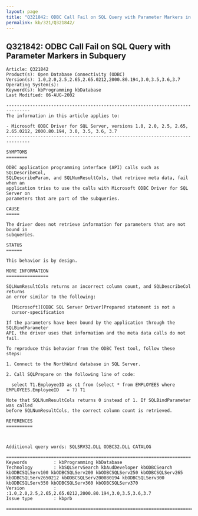 ```yaml
---
layout: page
title: "Q321842: ODBC Call Fail on SQL Query with Parameter Markers in Subquery"
permalink: kb/321/Q321842/
---
```


## Q321842: ODBC Call Fail on SQL Query with Parameter Markers in Subquery

	Article: Q321842
	Product(s): Open Database Connectivity (ODBC)
	Version(s): 1.0,2.0,2.5,2.65,2.65.0212,2000.80.194,3.0,3.5,3.6,3.7
	Operating System(s): 
	Keyword(s): kbProgramming kbDatabase
	Last Modified: 06-AUG-2002
	
	-------------------------------------------------------------------------------
	The information in this article applies to:
	
	- Microsoft ODBC Driver for SQL Server, versions 1.0, 2.0, 2.5, 2.65, 2.65.0212, 2000.80.194, 3.0, 3.5, 3.6, 3.7 
	-------------------------------------------------------------------------------
	
	SYMPTOMS
	========
	
	ODBC application programming interface (API) calls such as SQLDescribeCol,
	SQLDescribeParam, and SQLNumResultCols, that retrieve meta data, fail when an
	application tries to use the calls with Microsoft ODBC Driver for SQL Server on
	parameters that are part of the subqueries.
	
	CAUSE
	=====
	
	The driver does not retrieve information for parameters that are not bound in
	subqueries.
	
	STATUS
	======
	
	This behavior is by design.
	
	MORE INFORMATION
	================
	
	SQLNumResultCols returns an incorrect column count, and SQLDescribeCol returns
	an error similar to the following:
	
	  [Microsoft][ODBC SQL Server Driver]Prepared statement is not a
	  cursor-specification
	
	If the parameters have been bound by the application through the SQLBindParameter
	API, the driver uses that information and the meta data calls do not fail.
	
	To reproduce this behavior from the ODBC Test tool, follow these steps:
	
	1. Connect to the NorthWind database in SQL Server.
	
	2. Call SQLPrepare on the following line of code:
	
	  select T1.EmployeeID as c1 from (select * from EMPLOYEES where EMPLOYEES.EmployeeID   = ?) T1
	
	Note that SQLNumResultCols returns 0 instead of 1. If SQLBindParameter was called
	before SQLNumResultCols, the correct column count is retrieved.
	
	REFERENCES
	==========
	
	
	
	Additional query words: SQLSRV32.DLL ODBC32.DLL CATALOG
	
	======================================================================
	Keywords          : kbProgramming kbDatabase 
	Technology        : kbSQLServSearch kbAudDeveloper kbODBCSearch kbODBCSQLServ100 kbODBCSQLServ200 kbODBCSQLServ250 kbODBCSQLServ265 kbODBCSQLServ2650212 kbODBCSQLServ200080194 kbODBCSQLServ300 kbODBCSQLServ350 kbODBCSQLServ360 kbODBCSQLServ370
	Version           : :1.0,2.0,2.5,2.65,2.65.0212,2000.80.194,3.0,3.5,3.6,3.7
	Issue type        : kbprb
	
	=============================================================================
	
